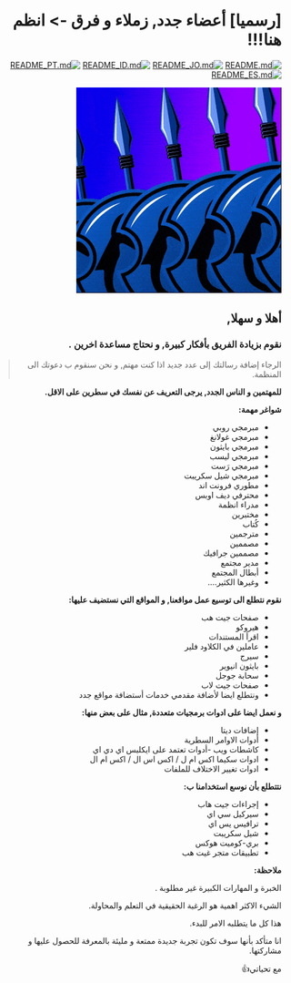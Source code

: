 <div dir="rtl">

<h1>[رسميا] أعضاء جدد, زملاء و فرق -> انظم هنا!!!</h1>

[![README.md](https://img.shields.io/badge/English-up-brightgreen)](README.md)
[![README_JO.md](https://img.shields.io/badge/Arabic-up-brightgreen)](README_JO.md)
[![README_ID.md](https://img.shields.io/badge/Indonesian-up-brightgreen)](README_ID.md)
[![README_PT.md](https://img.shields.io/badge/Portuguese-up-brightgreen)](README_PT.md)
[![README_ES.md](https://img.shields.io/badge/Spanish-up-brightgreen)](README_ES.md)

![The 400](images/the-400.gif)

## **أهلا و سهلا**,

### نقوم بزيادة الفريق بأفكار كبيرة, و نحتاج مساعدة اخرين .

> الرجاء إضافة رسالتك إلى عدد جديد اذا كنت مهتم, و نحن سنقوم ب دعوتك الى المنظمة.

**للمهتمين و الناس الجدد, يرجى التعريف عن نفسك في سطرين على الاقل.**

**شواغر مهمة:**

- مبرمجي روبي
- مبرمجي غولانغ
- مبرمجي بايثون
- مبرمجي ليسب
- مبرمجي رَست
- مبرمجي شيل سكريبت
- مطوري فرونت اند
- محترفي ديف اوبس
- مدراء انظمة
- مختبرين
- كُتاب
- مترجمين
- مصممين
- مصممين جرافيك
- مدير مجتمع
- أبطال المجتمع
- وغيرها الكثير....

**نقوم نتطلع الى توسيع عمل مواقعنا, و المواقع التي نستضيف عليها:**

- صفحات جيت هب
- هيروكو
- اقرأ المستندات
- عاملين في الكلاود فلير
- سيرج
- بايثون انيوير
- سحابة جوجل
- صفحات جيت لاب
- ونتطلع ايضا لأضافة مقدمي خدمات أستضافة مواقع جدد

**و نعمل ايضا على ادوات برمجيات متعددة, مثال على بعض منها:**

- إضافات ديتا
- أدوات الاوامر السطرية
- كاشطات ويب
  -أدوات تعتمد على ايكلبس اي دي اي
- ادوات سكيما اكس ام ل / اكس اس ال / اكس ام ال
- ادوات تغيير الاختلاف للملفات

**نتتطلع بأن نوسع استخدامنا ب:**

- إجراءات جيت هاب
- سيركيل سي اي
- ترافيس يس اي
- شيل سكريبت
- بري-كوميت هوكس
- تطبيقات متجر غيت هب

**ملاحظة:**

الخبرة و المهارات الكبيرة غير مطلوبة .

الشيء الاكثر اهمية هو الرغبة الحقيقية في التعلم والمحاولة.

هذا كل ما يتطلبه الامر للبدء.

انا متأكد بأنها سوف تكون تجربة جديدة ممتعة و مليئة بالمعرفة للحصول عليها و مشاركتها.

مع تحياتي👍

</div>
